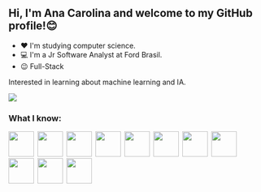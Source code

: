 ## Hi, I'm Ana Carolina and welcome to my GitHub profile!😊

- ❤️ I'm studying computer science.
- 💻 I'm a Jr Software Analyst at Ford Brasil.
- 😉 Full-Stack

Interested in learning about machine learning and IA.

<div>
<a href="https://www.linkedin.com/in/anacarolinagarciac/" target="_blank"><img src="https://img.shields.io/badge/-LinkedIn-%230077B5?style=for-the-badge&logo=linkedin&logoColor=white" target="_blank"></a>
</div>

### What I know:
<img src="https://camo.githubusercontent.com/8d1452c2b69fb2a42cf6f3889ff9659a7d35e42cbb45935f5790e81371039fb1/68747470733a2f2f69636f6e2d6c6962726172792e636f6d2f696d616765732f6a6176612d69636f6e2d706e672f6a6176612d69636f6e2d706e672d31352e6a7067" width="50" height="50"/>&ensp;<img src="https://image.pngaaa.com/552/2459552-middle.png" width="50" height="50"/>&ensp;<img src="https://e7.pngegg.com/pngimages/620/322/png-clipart-angularjs-ruby-on-rails-typescript-web-application-icon-hacker-angle-triangle.png" width="50" height="50"/>&ensp;<img src="https://flyclipart.com/thumb2/mongodb-atlas-hits-amazon-web-services-marketplace-499956.png" width="50" height="50"/>&ensp;<img src="https://pngset.com/images/mysql-logo-sea-life-animal-mammal-transparent-png-2425824.png" width="50" height="50"/>&ensp;<img src="https://cdn.icon-icons.com/icons2/2415/PNG/512/c_original_logo_icon_146611.png" width="50" height="50"/>&ensp;<img src="https://img2.gratispng.com/20180330/owe/kisspng-html-logo-world-wide-web-consortium-coding-5abed048b59401.6404065315224546007438.jpg" width="50" height="50"/>&ensp;<img src="https://cdn.iconscout.com/icon/free/png-256/javascript-2038874-1720087.png" width="50" height="50"/>&ensp;<img src="https://cdn.icon-icons.com/icons2/2415/PNG/512/typescript_original_logo_icon_146317.png" width="50" height="50"/>&ensp;<img src="https://cdn-icons-png.flaticon.com/512/5968/5968242.png" width="50" height="50"/>&ensp;<img src="https://logodownload.org/wp-content/uploads/2019/10/python-logo.png" width="50" height="50"/>
